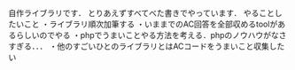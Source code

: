 自作ライブラリです．
とりあえずすべてべた書きでやっています．
やることしたいこと
・ライブラリ順次加筆する
・いままでのAC回答を全部収めるtoolがあるらしいのでやる
・phpでうまいことやる方法を考える．phpのノウハウがなさすぎる．．．
・他のすごいひとのライブラリとはACコードをうまいこと収集したい

